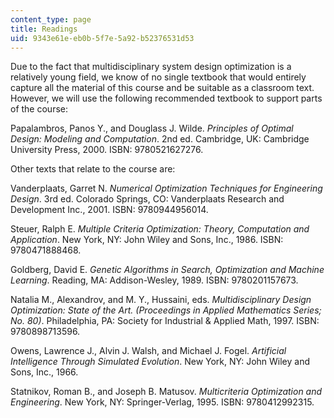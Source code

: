 ```yaml
---
content_type: page
title: Readings
uid: 9343e61e-eb0b-5f7e-5a92-b52376531d53
---
```


Due to the fact that multidisciplinary system design optimization is a relatively young field, we know of no single textbook that would entirely capture all the material of this course and be suitable as a classroom text. However, we will use the following recommended textbook to support parts of the course:

Papalambros, Panos Y., and Douglass J. Wilde. _Principles of Optimal Design: Modeling and Computation_. 2nd ed. Cambridge, UK: Cambridge University Press, 2000. ISBN: 9780521627276.

Other texts that relate to the course are:

Vanderplaats, Garret N. _Numerical Optimization Techniques for Engineering Design_. 3rd ed. Colorado Springs, CO: Vanderplaats Research and Development Inc., 2001. ISBN: 9780944956014.

Steuer, Ralph E. _Multiple Criteria Optimization: Theory, Computation and Application_. New York, NY: John Wiley and Sons, Inc., 1986. ISBN: 9780471888468.

Goldberg, David E. _Genetic Algorithms in Search, Optimization and Machine Learning_. Reading, MA: Addison-Wesley, 1989. ISBN: 9780201157673.

Natalia M., Alexandrov, and M. Y., Hussaini, eds. _Multidisciplinary Design Optimization: State of the Art. (Proceedings in Applied Mathematics Series; No. 80)_. Philadelphia, PA: Society for Industrial & Applied Math, 1997. ISBN: 9780898713596.

Owens, Lawrence J., Alvin J. Walsh, and Michael J. Fogel. _Artificial Intelligence Through Simulated Evolution_. New York, NY: John Wiley and Sons, Inc., 1966.

Statnikov, Roman B., and Joseph B. Matusov. _Multicriteria Optimization and Engineering_. New York, NY: Springer-Verlag, 1995. ISBN: 9780412992315.